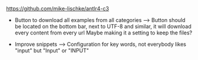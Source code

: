 https://github.com/mike-lischke/antlr4-c3

- Button to download all examples from all categories --> Button should be located on the bottom bar, next to UTF-8 and similar, it will download every content from every url
Maybe making it a setting to keep the files?

- Improve snippets --> Configuration for key words, not everybody likes "input" but "Input" or "INPUT"
